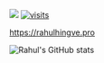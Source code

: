 [![](https://visitcount.itsvg.in/api?id=rahulhingve&label=Profile%20Views&pretty=false)](https://rahulhingve.pro)
[![visits](https://visit-counter.vercel.app/counter.png?page=https%3A%2F%2Fgithub.com%2Frahulhingve&s=40&c=ffd500&bg=00000000&no=4&ff=alien&tb=Visit+Count+%3A+&ta=)](https://rahulhingve.pro)


https://rahulhingve.pro

![Rahul's GitHub stats](https://github-readme-stats.vercel.app/api?username=rahulhingve&show_icons=true&theme=tokyonight)
